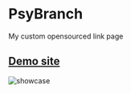 # PsyBranch
 My custom opensourced link page

 [Demo site](https://psybranch.crafttale.eu)
---
![showcase](https://github.com/user-attachments/assets/f86be7f0-581c-4982-a245-98b91ff71e0a)

